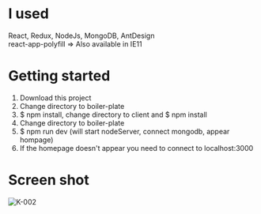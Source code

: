 # I used
React, Redux, NodeJs, MongoDB, AntDesign  
react-app-polyfill => Also available in IE11

# Getting started
  1. Download this project  
  2. Change directory to boiler-plate  
  3. $ npm install, change directory to client and $ npm install
  4. Change directory to boiler-plate  
  5. $ npm run dev (will start nodeServer, connect mongodb, appear hompage)
  6. If the homepage doesn't appear you need to connect to localhost:3000  

# Screen shot
![K-002](https://user-images.githubusercontent.com/40563068/88487658-161fa880-cfc2-11ea-9ee8-d6b17b7861ff.png)
